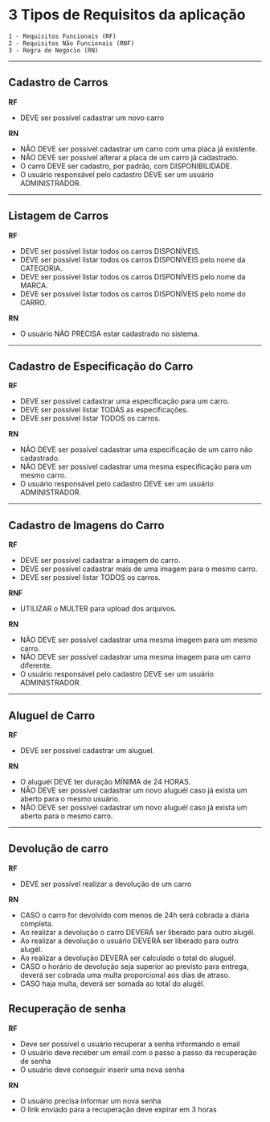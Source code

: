 # 3 Tipos de Requisitos da aplicação
    1 - Requisitos Funcionais (RF)
    2 - Requisitos Não Funcionais (RNF)  
    3 - Regra de Negócio (RN)
---
## Cadastro de Carros

**RF**
- DEVE ser possível cadastrar um novo carro

**RN**
- NÃO DEVE ser possível cadastrar um carro com uma placa já existente.
- NÃO DEVE ser possível alterar a placa de um carro já cadastrado.
- O carro DEVE ser cadastro, por padrão, com DISPONIBILIDADE.
- O usuário responsável pelo cadastro DEVE ser um usuário ADMINISTRADOR.
---
## Listagem de Carros

**RF**
- DEVE ser possível listar todos os carros DISPONÍVEIS. 
- DEVE ser possível listar todos os carros DISPONÍVEIS pelo nome da CATEGORIA. 
- DEVE ser possível listar todos os carros DISPONÍVEIS pelo nome da MARCA. 
- DEVE ser possível listar todos os carros DISPONÍVEIS pelo nome do CARRO. 

**RN**
- O usuário NÃO PRECISA estar cadastrado no sistema.
---
## Cadastro de Especificação do Carro

**RF**
- DEVE ser possível cadastrar uma especificação para um carro.
- DEVE ser possível listar TODAS as especificações.
- DEVE ser possível listar TODOS os carros.

**RN**
- NÃO DEVE ser possível cadastrar uma especificação de um carro não cadastrado.
- NÃO DEVE ser possível cadastrar uma mesma especificação para um mesmo carro.
- O usuário responsável pelo cadastro DEVE ser um usuário ADMINISTRADOR.
---
## Cadastro de Imagens do Carro

**RF**
- DEVE ser possível cadastrar a imagem do carro.
- DEVE ser possível cadastrar mais de uma imagem para o mesmo carro. 
- DEVE ser possível listar TODOS os carros.

**RNF**
- UTILIZAR o MULTER para upload dos arquivos.

**RN**
- NÃO DEVE ser possível cadastrar uma mesma imagem para um mesmo carro. 
- NÃO DEVE ser possível cadastrar uma mesma imagem para um carro diferente.
- O usuário responsável pelo cadastro DEVE ser um usuário ADMINISTRADOR.
---
## Aluguel de Carro

**RF**
- DEVE ser possível cadastrar um aluguel.

**RN**
- O aluguél DEVE ter duração MÍNIMA de 24 HORAS.
- NÃO DEVE ser possível cadastrar um novo aluguél caso já exista um aberto para o mesmo usuário.
- NÃO DEVE ser possível cadastrar um novo aluguél caso já exista um aberto para o mesmo carro.
---
## Devolução de carro

**RF**
- DEVE ser possível realizar a devolução de um carro

**RN**
- CASO o carro for devolvido com menos de 24h será cobrada a diária completa.
- Ao realizar a devolução o carro DEVERÁ ser liberado para outro alugél.
- Ao realizar a devolução o usuário DEVERÁ ser liberado para outro alugél.
- Ao realizar a devolução DEVERÁ ser calculado o total do aluguél.
- CASO o horário de devolução seja superior ao previsto para entrega, deverá ser cobrada uma multa proporcional aos dias de atraso.
- CASO haja multa, deverá ser somada ao total do alugél.

## Recuperação de senha

**RF**
- Deve ser possível o usuário recuperar a senha informando o email
- O usuário deve receber um email com o passo a passo da recuperação de senha
- O usuário deve conseguir inserir uma nova senha

**RN**
- O usuário precisa informar um nova senha
- O link enviado para a recuperação deve expirar em 3 horas